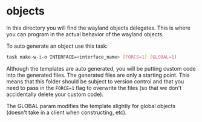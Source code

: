 # objects

In this directory you will find the wayland objects delegates. This is where you can program in the actual behavior of the wayland objects.

To auto generate an object use this task:


```bash
task make-w-i-o INTERFACE=<interface_name> [FORCE=1] [GLOBAL=1]
```

Although the templates are auto generated, you will be putting custom code into the generated files. The generated files are only a starting point.
This means that this folder should be subject to version control and that you need to pass in the `FORCE=1` flag to overwrite the files (so that we don't
accidentally delete your custom code).

The GLOBAL param modifies the template slightly for global objects (doesn't take in a client when constructing, etc).
